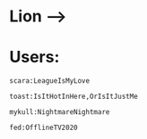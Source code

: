 # Lion -->

# Users:

```scara:LeagueIsMyLove```

```toast:IsItHotInHere,OrIsItJustMe```

```mykull:NightmareNightmare```

```fed:OfflineTV2020```
